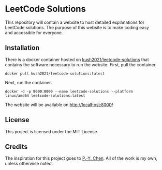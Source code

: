 # LeetCode Solutions

This repository will contain a website to host detailed explanations for LeetCode solutions. The purpose of this website is to make coding easy and accessible for everyone.

## Installation

There is a docker container hosted on [kush2021/leetcode-solutions](https://hub.docker.com/r/kush2021/leetcode-solutions) that contains the software necessary to run the website.
First, pull the container.

```
docker pull kush2021/leetcode-solutions:latest
```

Next, run the container.

```
docker -d -p 8000:8000 --name leetcode-solutions --platform linux/amd64 leetcode-solutions:latest
```

The website will be available on [http://localhost:8000](http://localhost:8000)!

## License

This project is licensed under the MIT License.

## Credits

The inspiration for this project goes to [P.-Y. Chen](walkccc.me/LeetCode/). All of the work is my own, unless otherwise noted.
